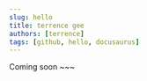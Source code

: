 ```yaml
---
slug: hello 
title: terrence gee
authors: [terrence]
tags: [github, hello, docusaurus]
---
```


<!-- [Docusaurus blogging features](https://docusaurus.io/docs/blog) are powered by the [blog plugin](https://docusaurus.io/docs/api/plugins/@docusaurus/plugin-content-blog). -->

<!-- Simply add Markdown files (or folders) to the `blog` directory.

Regular blog authors can be added to `authors.yml`.

The blog post date can be extracted from filenames, such as:

A blog post folder can be convenient to co-locate blog post images:

The blog supports tags as well!

**And if you don't want a blog**: just delete this directory, and use `blog: false` in your Docusaurus config. -->

Coming soon ~~~
